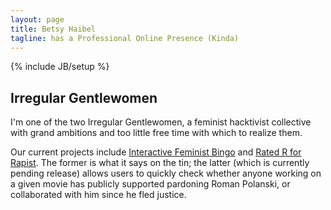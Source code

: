 ```yaml
---
layout: page
title: Betsy Haibel 
tagline: has a Professional Online Presence (Kinda)
---
```

{% include JB/setup %}

## Irregular Gentlewomen

I'm one of the two Irregular Gentlewomen, a feminist hacktivist collective with grand ambitions and too little free time with which to realize them.

Our current projects include [Interactive Feminist Bingo](http://irregulargentlewomen.github.com/feminist-bingo) and [Rated R for Rapist](http://github.com/irregulargentlewomen/ratedrforrapist). The former is what it says on the tin; the latter (which is currently pending release) allows users to quickly check whether anyone working on a given movie has publicly supported pardoning Roman Polanski, or collaborated with him since he fled justice.